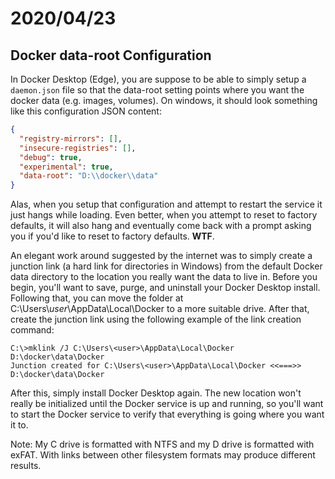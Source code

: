 # 2020/04/23

## Docker data-root Configuration

In Docker Desktop (Edge), you are suppose to be able to simply setup a `daemon.json` file so that the data-root setting points where you want the docker data (e.g. images, volumes). On windows, it should look something like this configuration JSON content:

```json
{
  "registry-mirrors": [],
  "insecure-registries": [],
  "debug": true,
  "experimental": true,
  "data-root": "D:\\docker\\data"
}
```

Alas, when you setup that configuration and attempt to restart the service it just hangs while loading. Even better, when you attempt to reset to factory defaults, it will also hang and eventually come back with a prompt asking you if you'd like to reset to factory defaults. **WTF**. 

An elegant work around suggested by the internet was to simply create a junction link (a hard link for directories in Windows) from the default Docker data directory to the location you really want the data to live in.  Before you begin, you'll want to save, purge, and uninstall your Docker Desktop install. Following that, you can move the folder at C:\Users\\*user*\AppData\Local\Docker to a more suitable drive. After that, create the junction link using the following example of the link creation command:

```
C:\>mklink /J C:\Users\<user>\AppData\Local\Docker D:\docker\data\Docker
Junction created for C:\Users\<user>\AppData\Local\Docker <<===>> D:\docker\data\Docker
```

After this, simply install Docker Desktop again. The new location won't really be initialized until the Docker service is up and running, so you'll want to start the Docker service to verify that everything is going where you want it to.

Note: My C drive is formatted with NTFS and my D drive is formatted with exFAT. With links between other filesystem formats may produce different results.